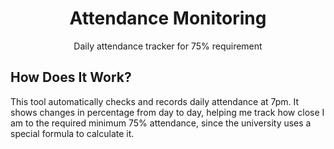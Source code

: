 <h1 align="center">Attendance Monitoring</h1>
<p align="center">Daily attendance tracker for 75% requirement</p>

## How Does It Work?

This tool automatically checks and records daily attendance at 7pm. It shows changes in percentage from day to day, helping me track how close I am to the required minimum 75% attendance, since the university uses a special formula to calculate it.
